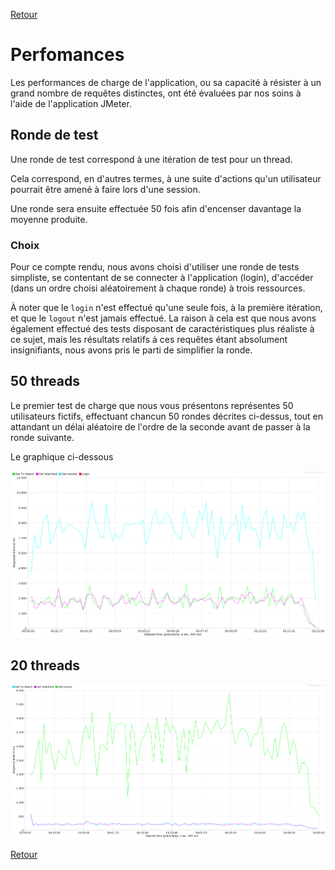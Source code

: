 [Retour](../README.md)

# Perfomances

Les performances de charge de l'application, ou sa capacité à résister à un grand nombre de requêtes distinctes, ont été évaluées par nos soins à l'aide de l'application JMeter.

## Ronde de test

Une ronde de test correspond à une itération de test pour un thread.

Cela correspond, en d'autres termes, à une suite d'actions qu'un utilisateur pourrait être amené à faire lors d'une session.

Une ronde sera ensuite effectuée 50 fois afin d'encenser davantage la moyenne produite.

### Choix

Pour ce compte rendu, nous avons choisi d'utiliser une ronde de tests simpliste,
se contentant de se connecter à l'application (login), d'accéder (dans un ordre choisi aléatoirement à chaque ronde) à trois ressources.

À noter que le `login` n'est effectué qu'une seule fois, à la première itération, et que le `logout` n'est jamais effectué.
La raison à cela est que nous avons également effectué des tests disposant de caractéristiques plus réaliste à ce sujet, mais les résultats relatifs à ces requêtes étant absolument insignifiants, nous avons pris le parti de simplifier la ronde.

## 50 threads

Le premier test de charge que nous vous présentons représentes 50 utilisateurs fictifs, effectuant chancun 50 rondes décrites ci-dessus, tout en attandant un délai aléatoire de l'ordre de la seconde avant de passer à la ronde suivante.

Le graphique ci-dessous 

![Response times over time (100pts)](assets/graphs/big_session_1sec/resp_times_over_time_100pts.png)

## 20 threads
![Response times over time (100pts)](assets/graphs/big_session_1sec_20thr/resp_times_over_time_100pts.png)



[Retour](../README.md)
